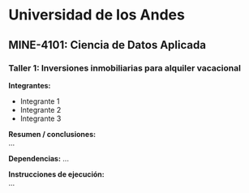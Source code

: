 # Universidad de los Andes
## MINE-4101: Ciencia de Datos Aplicada
### Taller 1: Inversiones inmobiliarias para alquiler vacacional
  
**Integrantes:**  
- Integrante 1
- Integrante 2
- Integrante 3
  
**Resumen / conclusiones:**  
...
  
**Dependencias:**
...
  
**Instrucciones de ejecución:**  
...
